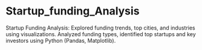 # Startup_funding_Analysis
Startup Funding Analysis: Explored funding trends, top cities, and industries using visualizations. Analyzed funding types, identified top startups and key investors using Python (Pandas, Matplotlib).
